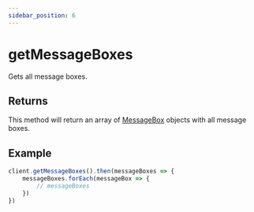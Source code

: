 ```yaml
---
sidebar_position: 6
---
```


# getMessageBoxes

Gets all message boxes.

## Returns

This method will return an array of [MessageBox](../models/message_box) objects with all message boxes.

## Example

```js
client.getMessageBoxes().then(messageBoxes => {
    messageBoxes.forEach(messageBox => {
        // messageBoxes
    })
})
```